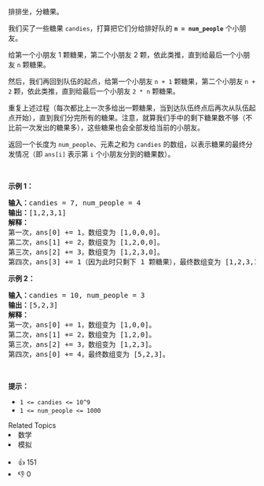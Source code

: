 <p>排排坐，分糖果。</p>

<p>我们买了一些糖果 <code>candies</code>，打算把它们分给排好队的 <strong><code>n = num_people</code></strong> 个小朋友。</p>

<p>给第一个小朋友 1 颗糖果，第二个小朋友 2 颗，依此类推，直到给最后一个小朋友 <code>n</code>&nbsp;颗糖果。</p>

<p>然后，我们再回到队伍的起点，给第一个小朋友 <code>n&nbsp;+ 1</code> 颗糖果，第二个小朋友 <code>n&nbsp;+ 2</code> 颗，依此类推，直到给最后一个小朋友 <code>2 * n</code>&nbsp;颗糖果。</p>

<p>重复上述过程（每次都比上一次多给出一颗糖果，当到达队伍终点后再次从队伍起点开始），直到我们分完所有的糖果。注意，就算我们手中的剩下糖果数不够（不比前一次发出的糖果多），这些糖果也会全部发给当前的小朋友。</p>

<p>返回一个长度为 <code>num_people</code>、元素之和为 <code>candies</code> 的数组，以表示糖果的最终分发情况（即 <code>ans[i]</code> 表示第 <code>i</code> 个小朋友分到的糖果数）。</p>

<p>&nbsp;</p>

<p><strong>示例 1：</strong></p>

<pre><strong>输入：</strong>candies = 7, num_people = 4
<strong>输出：</strong>[1,2,3,1]
<strong>解释：</strong>
第一次，ans[0] += 1，数组变为 [1,0,0,0]。
第二次，ans[1] += 2，数组变为 [1,2,0,0]。
第三次，ans[2] += 3，数组变为 [1,2,3,0]。
第四次，ans[3] += 1（因为此时只剩下 1 颗糖果），最终数组变为 [1,2,3,1]。
</pre>

<p><strong>示例 2：</strong></p>

<pre><strong>输入：</strong>candies = 10, num_people = 3
<strong>输出：</strong>[5,2,3]
<strong>解释：</strong>
第一次，ans[0] += 1，数组变为 [1,0,0]。
第二次，ans[1] += 2，数组变为 [1,2,0]。
第三次，ans[2] += 3，数组变为 [1,2,3]。
第四次，ans[0] += 4，最终数组变为 [5,2,3]。
</pre>

<p>&nbsp;</p>

<p><strong>提示：</strong></p>

<ul> 
 <li><code>1 &lt;= candies &lt;= 10^9</code></li> 
 <li><code>1 &lt;= num_people &lt;= 1000</code></li> 
</ul>

<div><div>Related Topics</div><div><li>数学</li><li>模拟</li></div></div><br><div><li>👍 151</li><li>👎 0</li></div>